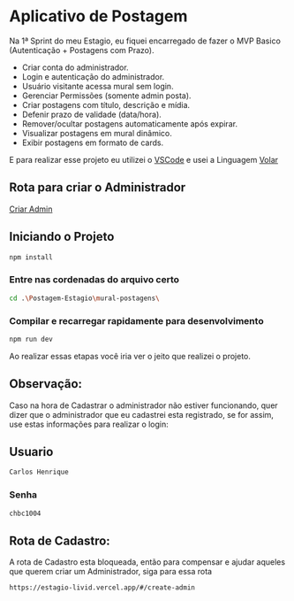 # Aplicativo de Postagem

Na 1ª Sprint do meu Estagio, eu fiquei encarregado de fazer o MVP Basico (Autenticação + Postagens com Prazo).
- Criar conta do administrador.
- Login e autenticação do administrador.
- Usuário visitante acessa mural sem login.
- Gerenciar Permissões (somente admin posta).
- Criar postagens com título, descrição e mídia.
- Defenir prazo de validade (data/hora).
- Remover/ocultar postagens automaticamente após expirar.
- Visualizar postagens em mural dinâmico.
- Exibir postagens em formato de cards.

E para realizar esse projeto eu utilizei o [VSCode](https://code.visualstudio.com/) e usei a Linguagem [Volar](https://marketplace.visualstudio.com/items?itemName=Vue.volar)

## Rota para criar o Administrador

[Criar Admin](https://estagio-livid.vercel.app/#/create-admin)

## Iniciando o Projeto

```sh
npm install
```

### Entre nas cordenadas do arquivo certo

```sh
cd .\Postagem-Estagio\mural-postagens\ 
```

### Compilar e recarregar rapidamente para desenvolvimento

```sh
npm run dev
```

Ao realizar essas etapas você iria ver o jeito que realizei o projeto.

## Observação:
Caso na hora de Cadastrar o administrador não estiver funcionando, quer dizer que o administrador que eu cadastrei esta registrado, se for assim, use estas informações para realizar o login:

## Usuario

```sh
Carlos Henrique
```

### Senha

```sh
chbc1004
```

## Rota de Cadastro:
A rota de Cadastro esta bloqueada, então para compensar e ajudar aqueles que querem criar um Administrador, siga para essa rota

```sh
https://estagio-livid.vercel.app/#/create-admin
```

